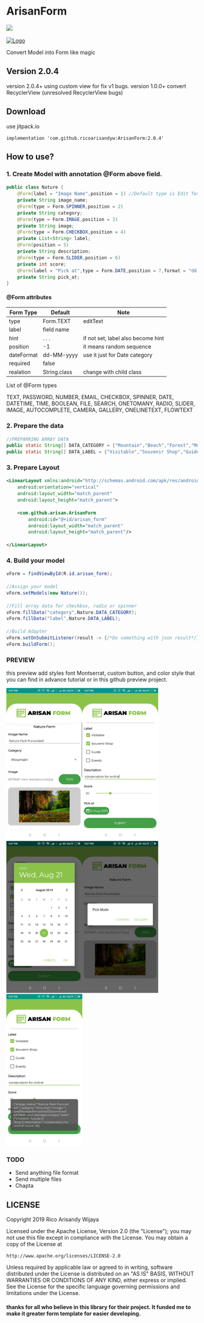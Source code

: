 # ArisanForm 

[![](https://jitpack.io/v/ricoarisandyw/arisanform.svg)](https://jitpack.io/#ricoarisandyw/arisanform)

[![Logo](https://github.com/ricoarisandyw/ArisanForm/blob/master/app/src/main/res/drawable/arisan_form_logo.png?raw=true "Logo")](https://github.com/ricoarisandyw/ArisanForm/blob/master/app/src/main/res/drawable/arisan_form_logo.png?raw=true "Logo")

Convert Model into Form like magic

## Version 2.0.4
version 2.0.4+ using custom view for fix v1 bugs.
version 1.0.0+ convert RecyclerView (unresolved  RecyclerView bugs)

## Download

use jitpack.io

```maven
implementation 'com.github.ricoarisandyw:ArisanForm:2.0.4'
```

## How to use?

### 1. Create Model with annotation @Form above field.
```java
public class Nature {
    @Form(label = "Image Name",position = 1) //Default type is Edit Text
    private String image_name;
    @Form(type = Form.SPINNER,position = 2)
    private String category;
    @Form(type = Form.IMAGE,position = 3)
    private String image;
    @Form(type = Form.CHECKBOX,position = 4)
    private List<String> label;
    @Form(position = 5)
    private String description;
    @Form(type = Form.SLIDER,position = 6)
    private int score;
    @Form(label = "Pick at",type = Form.DATE,position = 7,format = "dd-MMM-yyyy")
    private String pick_at;
}
```

#### @Form attributes

| Form Type  | Default | Note |
| --------- | --------- | ------ |
| type   | Form.TEXT | editText |
| label  | field name | |
|hint|. . . | if not set, label also become hint|
| position  | -1 | it means random sequence |
| dateFormat | dd-MM-yyyy | use it just for Date category |
| required  | false | |
|realation|String.class|change with child class|


List of @Form types

TEXT, PASSWORD, NUMBER, EMAIL, CHECKBOX, SPINNER, DATE, DATETIME, 
TIME, BOOLEAN, FILE, SEARCH, ONETOMANY, RADIO, SLIDER, IMAGE,    AUTOCOMPLETE, CAMERA, GALLERY, ONELINETEXT, FLOWTEXT

### 2. Prepare the data
```java
//PREPARRING ARRAY DATA
public static String[] DATA_CATEGORY = {"Mountain","Beach","Forest","Museum"};
public static String[] DATA_LABEL = {"Visitable","Souvenir Shop","Guide","Events"};
```

### 3. Prepare Layout

```xml
<LinearLayout xmlns:android="http://schemas.android.com/apk/res/android"
    android:orientation="vertical"
    android:layout_width="match_parent"
    android:layout_height="match_parent">

	<com.github.arisan.ArisanForm
		android:id="@+id/arisan_form"
		android:layout_width="match_parent"
		android:layout_height="match_parent"/>

</LinearLayout>
```

### 4. Build your model

```java
vForm = findViewById(R.id.arisan_form);

//Assign your model
vForm.setModels(new Nature());

//Fill array data for checkbox, radio or spinner
vForm.fillData("category",Nature.DATA_CATEGORY);
vForm.fillData("label",Nature.DATA_LABEL);
  
//Build Adapter
vForm.setOnSubmitListener(result -> {/*Do something with json result*/});
vForm.buildForm();
```

### PREVIEW
this preview add styles font Montserrat, custom button, and color style that you can find in advance tutorial or in this github preview project.

<img src="./preview/First%20Look%201.png" alt="drawing" width="200"/><img src="./preview/Fist%20Look%202.png" alt="drawing" width="200"/><img src="./preview/Date%20Picker.png" alt="drawing" width="200"/><img src="./preview/Image%20Picker.png" alt="drawing" width="200"/><img src="./preview/Result%20Json.png" alt="drawing" width="200"/>

### TODO
* Send anything file format
* Send multiple files
* Chapta

## LICENSE

Copyright 2019 Rico Arisandy Wijaya

Licensed under the Apache License, Version 2.0 (the "License");
you may not use this file except in compliance with the License.
You may obtain a copy of the License at

    http://www.apache.org/licenses/LICENSE-2.0

Unless required by applicable law or agreed to in writing, software
distributed under the License is distributed on an "AS IS" BASIS,
WITHOUT WARRANTIES OR CONDITIONS OF ANY KIND, either express or implied.
See the License for the specific language governing permissions and
limitations under the License.

#### thanks for all who believe in this library for their project. It funded me to make it greater form template for easier developing.
